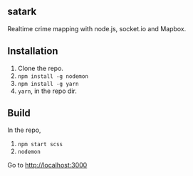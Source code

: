 ## satark
Realtime crime mapping with node.js, socket.io and Mapbox.

## Installation

1. Clone the repo.
2. `npm install -g nodemon`
3. `npm install -g yarn`
4. `yarn`, in the repo dir.

## Build
In the repo,
1. `npm start scss`
2. `nodemon`

Go to [http://localhost:3000](http://localhost:3000)
